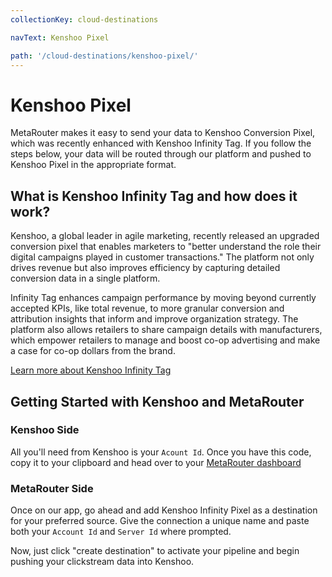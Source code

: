```yaml
---
collectionKey: cloud-destinations

navText: Kenshoo Pixel

path: '/cloud-destinations/kenshoo-pixel/'
---
```


# Kenshoo Pixel

MetaRouter makes it easy to send your data to Kenshoo Conversion Pixel, which was recently enhanced with Kenshoo Infinity Tag. If you follow the steps below, your data will be routed through our platform and pushed to Kenshoo Pixel in the appropriate format.

## What is Kenshoo Infinity Tag and how does it work?

Kenshoo, a global leader in agile marketing, recently released an upgraded conversion pixel that enables marketers to "better understand the role their digital campaigns played in customer transactions." The platform not only drives revenue but also improves efficiency by capturing detailed conversion data in a single platform.

Infinity Tag enhances campaign performance by moving beyond currently accepted KPIs, like total revenue, to more granular conversion and attribution insights that inform and improve organization strategy. The platform also allows retailers to share campaign details with manufacturers, which empower retailers to manage and boost co-op advertising and make a case for co-op dollars from the brand.

[Learn more about Kenshoo Infinity Tag](https://kenshoo.com/infinity-tag-pr/)

## Getting Started with Kenshoo and MetaRouter

### Kenshoo Side

All you'll need from Kenshoo is your `Acount Id`. Once you have this code, copy it to your clipboard and head over to your [MetaRouter dashboard](https://app.metarouter.io)

### MetaRouter Side

Once on our app, go ahead and add Kenshoo Infinity Pixel as a destination for your preferred source. Give the connection a unique name and paste both your `Account Id` and `Server Id` where prompted.

Now, just click "create destination" to activate your pipeline and begin pushing your clickstream data into Kenshoo.
